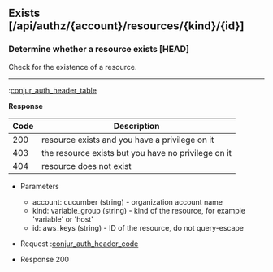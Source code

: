 ## Exists [/api/authz/{account}/resources/{kind}/{id}]

### Determine whether a resource exists [HEAD]

Check for the existence of a resource.

---

:[conjur_auth_header_table](partials/conjur_auth_header_table.md)


**Response**

|Code|Description|
|----|-----------|
|200|resource exists and you have a privilege on it|
|403|the resource exists but you have no privilege on it|
|404|resource does not exist|

+ Parameters
    + account: cucumber (string) - organization account name
    + kind: variable_group (string) - kind of the resource, for example 'variable' or 'host'
    + id: aws_keys (string) - ID of the resource, do not query-escape

+ Request
    :[conjur_auth_header_code](partials/conjur_auth_header_code.md)

+ Response 200
